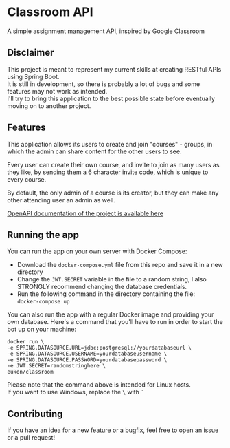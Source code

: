 <h1>Classroom API</h1>
A simple assignment management API, inspired by Google Classroom

<h2>Disclaimer</h2>
This project is meant to represent my current skills at creating RESTful APIs using Spring Boot. <br>
It is still in development, so there is probably a lot of bugs and some features may not work as intended.<br>
I'll try to bring this application to the best possible state before eventually moving on to another project.

<h2>Features</h2>
This application allows its users to create and join "courses" - groups, in which the admin can share content for the other users to see.

Every user can create their own course, and invite to join as many users as they like, by sending them a 6 character invite code, which is unique to every course.

By default, the only admin of a course is its creator, but they can make any other attending user an admin as well.

[OpenAPI documentation of the project is available here](https://eukon-classroom.herokuapp.com/api/v1/swagger-ui.html)

<h2>Running the app</h2>
You can run the app on your own server with Docker Compose:

- Download the `docker-compose.yml` file from this repo and save it in a new directory
- Change the `JWT.SECRET` variable in the file to a random string, I also STRONGLY recommend changing the database credentials.
- Run the following command in the directory containing the file:<br>
`docker-compose up`

You can also run the app with a regular Docker image and providing your own database.
Here's a command that you'll have to run in order to start the bot up on your machine:
```
docker run \
-e SPRING.DATASOURCE.URL=jdbc:postgresql://yourdatabaseurl \
-e SPRING.DATASOURCE.USERNAME=yourdatabaseusername \
-e SPRING.DATASOURCE.PASSWORD=yourdatabasepassword \
-e JWT.SECRET=randomstringhere \
eukon/classroom
```
Please note that the command above is intended for Linux hosts. <br>
If you want to use Windows, replace the `` \ `` with `` ` ``

<h2>Contributing</h2>
If you have an idea for a new feature or a bugfix, feel free to open an issue or a pull request!
